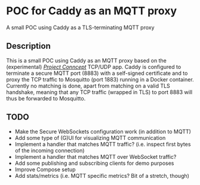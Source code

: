 # POC for Caddy as an MQTT proxy

A small POC using Caddy as a TLS-terminating MQTT proxy

## Description

This is a small POC using Caddy as an MQTT proxy based on the (experimental) *[Project Conncept](https://github.com/mholt/caddy-l4)* TCP/UDP app.
Caddy is configured to terminate a secure MQTT port (8883) with a self-signed certificate and to proxy the TCP traffic to Mosquitto (port 1883) running in a Docker container.
Currently no matching is done, apart from matching on a valid TLS handshake, meaning that any TCP traffic (wrapped in TLS) to port 8883 will thus be forwarded to Mosquitto.

## TODO

* Make the Secure WebSockets configuration work (in addition to MQTT)
* Add some type of (G)UI for visualizing MQTT communication
* Implement a handler that matches MQTT traffic? (i.e. inspect first bytes of the incoming connection)
* Implement a handler that matches MQTT over WebSocket traffic?
* Add some publishing and subscribing clients for demo purposes
* Improve Compose setup
* Add stats/metrics (i.e. MQTT specific metrics? Bit of a stretch, though)